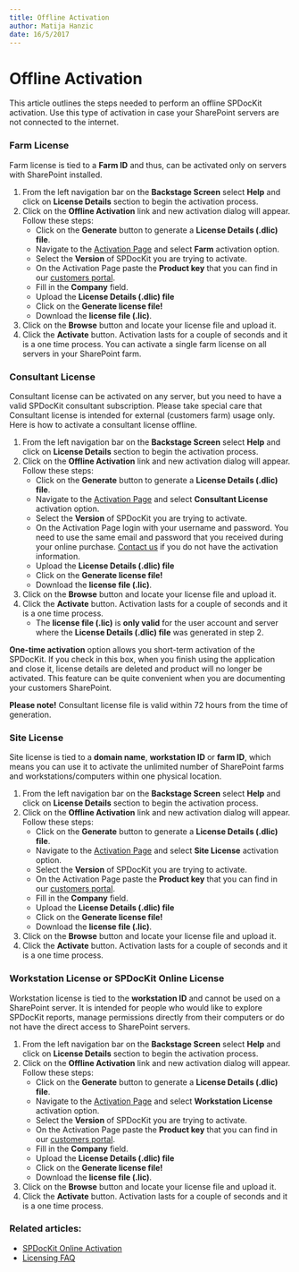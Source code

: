 ```yaml
---  
title: Offline Activation
author: Matija Hanzic  
date: 16/5/2017  
--- 
```

# Offline Activation

This article outlines the steps needed to perform an offline SPDocKit activation. Use this type of activation in case your SharePoint servers are not connected to the internet.

### Farm License

Farm license is tied to a __Farm ID__ and thus, can be activated only on servers with SharePoint installed.

1. From the left navigation bar on the __Backstage Screen__ select __Help__ and click on __License Details__ section to begin the activation process.
2. Click on the __Offline Activation__ link and new activation dialog will appear. Follow these steps:
    * Click on the __Generate__ button to generate a __License Details (.dlic) file__.
    * Navigate to the [Activation Page](www.spdockit.com/activate) and select __Farm__ activation option.
    * Select the __Version__ of SPDocKit you are trying to activate.
    * On the Activation Page paste the __Product key__ that you can find in our [customers portal](https://customers.acceleratio.net/).
    * Fill in the __Company__ field.
    * Upload the __License Details (.dlic) file__ 
    * Click on the __Generate license file!__
    * Download the __license file (.lic)__.
3. Click on the __Browse__ button and locate your license file and upload it.
4. Click the __Activate__ button. Activation lasts for a couple of seconds and it is a one time process. You can activate a single farm license on all servers in your SharePoint farm.

### Consultant License

Consultant license can be activated on any server, but you need to have a valid SPDocKit consultant subscription. Please take special care that Consultant license is intended for external (customers farm) usage only. Here is how to activate a consultant license offline.

1. From the left navigation bar on the __Backstage Screen__ select __Help__ and click on __License Details__ section to begin the activation process.
2. Click on the __Offline Activation__ link and new activation dialog will appear. Follow these steps:
    * Click on the __Generate__ button to generate a __License Details (.dlic) file__.
    * Navigate to the [Activation Page](www.spdockit.com/activate) and select __Consultant License__ activation option.
    * Select the __Version__ of SPDocKit you are trying to activate.
    * On the Activation Page login with your username and password. You need to use the same email and password that you received during your online purchase. [Contact us](https://www.spdockit.com/support/contact-us/) if you do not have the activation information.    
    * Upload the __License Details (.dlic) file__ 
    * Click on the __Generate license file!__
    * Download the __license file (.lic)__.
3. Click on the __Browse__ button and locate your license file and upload it.
4. Click the __Activate__ button. Activation lasts for a couple of seconds and it is a one time process.
    * The __license file (.lic)__ is __only valid__ for the user account and server where the __License Details (.dlic) file__ was generated in step 2.

__One-time activation__ option allows you short-term activation of the SPDocKit. If you check in this box, when you finish using the application and close it, license details are deleted and product will no longer be activated. This feature can be quite convenient when you are documenting your customers SharePoint.

__Please note!__ Consultant license file is valid within 72 hours from the time of generation.

### Site License

Site license is tied to a __domain name__, __workstation ID__ or __farm ID__, which means you can use it to activate the unlimited number of SharePoint farms and workstations/computers within one physical location.

1. From the left navigation bar on the __Backstage Screen__ select __Help__ and click on __License Details__ section to begin the activation process.
2. Click on the __Offline Activation__ link and new activation dialog will appear. Follow these steps:
    * Click on the __Generate__ button to generate a __License Details (.dlic) file__.
    * Navigate to the [Activation Page](www.spdockit.com/activate) and select __Site License__ activation option.
    * Select the __Version__ of SPDocKit you are trying to activate.
    * On the Activation Page paste the __Product key__ that you can find in our [customers portal](https://customers.acceleratio.net/).
    * Fill in the __Company__ field.
    * Upload the __License Details (.dlic) file__ 
    * Click on the __Generate license file!__
    * Download the __license file (.lic)__.
3. Click on the __Browse__ button and locate your license file and upload it.
4. Click the __Activate__ button. Activation lasts for a couple of seconds and it is a one time process.

### Workstation License or SPDocKit Online License

Workstation license is tied to the __workstation ID__ and cannot be used on a SharePoint server. It is intended for people who would like to explore SPDocKit reports, manage permissions directly from their computers or do not have the direct access to SharePoint servers.

1. From the left navigation bar on the __Backstage Screen__ select __Help__ and click on __License Details__ section to begin the activation process.
2. Click on the __Offline Activation__ link and new activation dialog will appear. Follow these steps:
    * Click on the __Generate__ button to generate a __License Details (.dlic) file__.
    * Navigate to the [Activation Page](www.spdockit.com/activate) and select __Workstation License__ activation option.
    * Select the __Version__ of SPDocKit you are trying to activate.
    * On the Activation Page paste the __Product key__ that you can find in our [customers portal](https://customers.acceleratio.net/).
    * Fill in the __Company__ field.
    * Upload the __License Details (.dlic) file__ 
    * Click on the __Generate license file!__
    * Download the __license file (.lic)__.
3. Click on the __Browse__ button and locate your license file and upload it.
4. Click the __Activate__ button. Activation lasts for a couple of seconds and it is a one time process.


### Related articles:
* [SPDocKit Online Activation](#internal/activation/online-activation/)
* [Licensing FAQ](#internal/activation/licensing-faq/)
